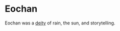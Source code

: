 # Eochan

<meta property="og:description" content="Eochan was a deity of rain, the sun, and storytelling.">

Eochan was a [deity](introduction.md) of rain, the sun, and storytelling.